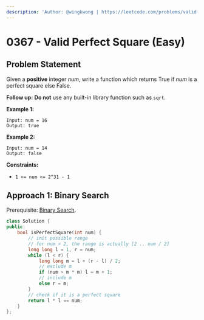 ```yaml
---
description: 'Author: @wingkwong | https://leetcode.com/problems/valid-perfect-square/'
---
```


# 0367 - Valid Perfect Square (Easy)

## Problem Statement

Given a **positive** integer _num_, write a function which returns True if _num_ is a perfect square else False.

**Follow up:** **Do not** use any built-in library function such as `sqrt`.

**Example 1:**

```
Input: num = 16
Output: true
```

**Example 2:**

```
Input: num = 14
Output: false
```

**Constraints:**

* `1 <= num <= 2^31 - 1`

## Approach 1: Binary Search

Prerequisite: [Binary Search](../../tutorials/basic-topics/binary-search).

```cpp
class Solution {
public:
    bool isPerfectSquare(int num) {
        // init possible range
        // for num > 2, the range is actually [2 .. num / 2]
        long long l = 1, r = num;
        while (l < r) {
            long long m = l + (r - l) / 2;
            // exclude m
            if (num > m * m) l = m + 1;
            // include m
            else r = m;
        }
        // check if it is a perfect square
        return l * l == num;
    }
};
```
